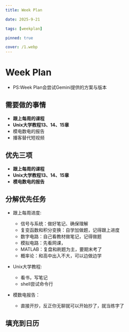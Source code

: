 ```yaml
---
title: Week Plan

date: 2025-9-21

tags: [weekplan]

pinned: true

cover: /1.webp
---
```


# Week Plan 

- PS:Week Plan会尝试Gemini提供的方案与版本

## 需要做的事情

- **跟上每周的课程**
- **Unix大学教程13、14、15章**
- 模电数电的报告
- 播客替代短视频

## 优先三项

- **跟上每周的课程**
- **Unix大学教程13、14、15章**
- **模电数电的报告**

## 分解优先任务

- 跟上每周进度:
  - 信号与系统：做好笔记、确保理解
  - 复变函数和积分变换：自学加做题，记得跟上进度
  - 数字电路：自己看教材做笔记，记得做题
  - 模拟电路：先看网课，
  - MATLAB：复盘和刷题为主，要期末考了
  - 概率论：和高中出入不大，可以边做边学


- Unix大学教程:
  - 看书，写笔记
  - shell尝试命令行
- 模数电报告：

  - 直接开抄，反正你无聊就可以开始抄了，就当练字了


## 填充到日历

